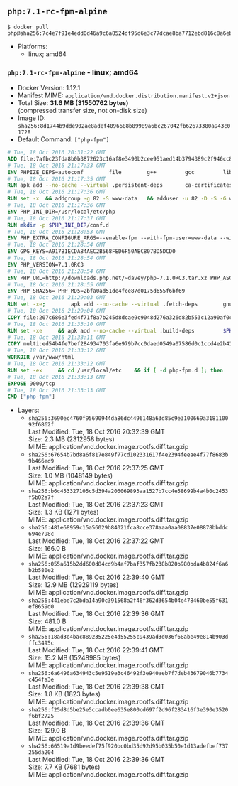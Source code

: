 ## `php:7.1-rc-fpm-alpine`

```console
$ docker pull php@sha256:7c4e7f91e4edd0d46a9c6a8524df95d6e3c77dcae8ba7712ebd816c8a6eb0187
```

-	Platforms:
	-	linux; amd64

### `php:7.1-rc-fpm-alpine` - linux; amd64

-	Docker Version: 1.12.1
-	Manifest MIME: `application/vnd.docker.distribution.manifest.v2+json`
-	Total Size: **31.6 MB (31550762 bytes)**  
	(compressed transfer size, not on-disk size)
-	Image ID: `sha256:8d1744b9dde902ae8adef4096688b89989a6bc267042fb62673380a943c01728`
-	Default Command: `["php-fpm"]`

```dockerfile
# Tue, 18 Oct 2016 20:31:22 GMT
ADD file:7afbc23fda8b0b3872623c16af8e3490b2cee951aed14b3794389c2f946cc8c7 in / 
# Tue, 18 Oct 2016 21:17:33 GMT
ENV PHPIZE_DEPS=autoconf 		file 		g++ 		gcc 		libc-dev 		make 		pkgconf 		re2c
# Tue, 18 Oct 2016 21:17:35 GMT
RUN apk add --no-cache --virtual .persistent-deps 		ca-certificates 		curl 		tar 		xz
# Tue, 18 Oct 2016 21:17:36 GMT
RUN set -x 	&& addgroup -g 82 -S www-data 	&& adduser -u 82 -D -S -G www-data www-data
# Tue, 18 Oct 2016 21:17:36 GMT
ENV PHP_INI_DIR=/usr/local/etc/php
# Tue, 18 Oct 2016 21:17:37 GMT
RUN mkdir -p $PHP_INI_DIR/conf.d
# Tue, 18 Oct 2016 21:28:53 GMT
ENV PHP_EXTRA_CONFIGURE_ARGS=--enable-fpm --with-fpm-user=www-data --with-fpm-group=www-data
# Tue, 18 Oct 2016 21:28:54 GMT
ENV GPG_KEYS=A917B1ECDA84AEC2B568FED6F50ABC807BD5DCD0
# Tue, 18 Oct 2016 21:28:54 GMT
ENV PHP_VERSION=7.1.0RC3
# Tue, 18 Oct 2016 21:28:54 GMT
ENV PHP_URL=http://downloads.php.net/~davey/php-7.1.0RC3.tar.xz PHP_ASC_URL=http://downloads.php.net/~davey/php-7.1.0RC3.tar.xz.asc
# Tue, 18 Oct 2016 21:28:55 GMT
ENV PHP_SHA256= PHP_MD5=2bfa0ad51de4fce87d0175d655f6bf69
# Tue, 18 Oct 2016 21:29:03 GMT
RUN set -xe; 		apk add --no-cache --virtual .fetch-deps 		gnupg 		openssl 	; 		mkdir -p /usr/src; 	cd /usr/src; 		wget -O php.tar.xz "$PHP_URL"; 		if [ -n "$PHP_SHA256" ]; then 		echo "$PHP_SHA256 *php.tar.xz" | sha256sum -c -; 	fi; 	if [ -n "$PHP_MD5" ]; then 		echo "$PHP_MD5 *php.tar.xz" | md5sum -c -; 	fi; 		if [ -n "$PHP_ASC_URL" ]; then 		wget -O php.tar.xz.asc "$PHP_ASC_URL"; 		export GNUPGHOME="$(mktemp -d)"; 		for key in $GPG_KEYS; do 			gpg --keyserver ha.pool.sks-keyservers.net --recv-keys "$key"; 		done; 		gpg --batch --verify php.tar.xz.asc php.tar.xz; 		rm -r "$GNUPGHOME"; 	fi; 		apk del .fetch-deps
# Tue, 18 Oct 2016 21:29:04 GMT
COPY file:207c686e3fed4f71f8a7b245d8dcae9c9048d276a326d82b553c12a90af0c0ca in /usr/local/bin/ 
# Tue, 18 Oct 2016 21:33:10 GMT
RUN set -xe 	&& apk add --no-cache --virtual .build-deps 		$PHPIZE_DEPS 		curl-dev 		libedit-dev 		libxml2-dev 		openssl-dev 		sqlite-dev 		&& docker-php-source extract 	&& cd /usr/src/php 	&& ./configure 		--with-config-file-path="$PHP_INI_DIR" 		--with-config-file-scan-dir="$PHP_INI_DIR/conf.d" 				--disable-cgi 				--enable-ftp 		--enable-mbstring 		--enable-mysqlnd 				--with-curl 		--with-libedit 		--with-openssl 		--with-zlib 				$PHP_EXTRA_CONFIGURE_ARGS 	&& make -j "$(getconf _NPROCESSORS_ONLN)" 	&& make install 	&& { find /usr/local/bin /usr/local/sbin -type f -perm +0111 -exec strip --strip-all '{}' + || true; } 	&& make clean 	&& docker-php-source delete 		&& runDeps="$( 		scanelf --needed --nobanner --recursive /usr/local 			| awk '{ gsub(/,/, "\nso:", $2); print "so:" $2 }' 			| sort -u 			| xargs -r apk info --installed 			| sort -u 	)" 	&& apk add --no-cache --virtual .php-rundeps $runDeps 		&& apk del .build-deps
# Tue, 18 Oct 2016 21:33:11 GMT
COPY multi:ed54b4fe7bef284934703fa6e979b7cc0daed0549a07586d0c1ccd4e2b41884a in /usr/local/bin/ 
# Tue, 18 Oct 2016 21:33:12 GMT
WORKDIR /var/www/html
# Tue, 18 Oct 2016 21:33:12 GMT
RUN set -ex 	&& cd /usr/local/etc 	&& if [ -d php-fpm.d ]; then 		sed 's!=NONE/!=!g' php-fpm.conf.default | tee php-fpm.conf > /dev/null; 		cp php-fpm.d/www.conf.default php-fpm.d/www.conf; 	else 		mkdir php-fpm.d; 		cp php-fpm.conf.default php-fpm.d/www.conf; 		{ 			echo '[global]'; 			echo 'include=etc/php-fpm.d/*.conf'; 		} | tee php-fpm.conf; 	fi 	&& { 		echo '[global]'; 		echo 'error_log = /proc/self/fd/2'; 		echo; 		echo '[www]'; 		echo '; if we send this to /proc/self/fd/1, it never appears'; 		echo 'access.log = /proc/self/fd/2'; 		echo; 		echo 'clear_env = no'; 		echo; 		echo '; Ensure worker stdout and stderr are sent to the main error log.'; 		echo 'catch_workers_output = yes'; 	} | tee php-fpm.d/docker.conf 	&& { 		echo '[global]'; 		echo 'daemonize = no'; 		echo; 		echo '[www]'; 		echo 'listen = [::]:9000'; 	} | tee php-fpm.d/zz-docker.conf
# Tue, 18 Oct 2016 21:33:13 GMT
EXPOSE 9000/tcp
# Tue, 18 Oct 2016 21:33:13 GMT
CMD ["php-fpm"]
```

-	Layers:
	-	`sha256:3690ec4760f95690944da86dc4496148a63d85c9e3100669a318110092f6862f`  
		Last Modified: Tue, 18 Oct 2016 20:32:39 GMT  
		Size: 2.3 MB (2312958 bytes)  
		MIME: application/vnd.docker.image.rootfs.diff.tar.gzip
	-	`sha256:67654b7bd8a6f817e849f77cd102331617f4e2394feeae4f77f8683b9b466ed9`  
		Last Modified: Tue, 18 Oct 2016 22:37:25 GMT  
		Size: 1.0 MB (1048149 bytes)  
		MIME: application/vnd.docker.image.rootfs.diff.tar.gzip
	-	`sha256:b6c453327105c5d394a206069893aa1527b7cc4e58699b4a4b0c2453f5b02a7f`  
		Last Modified: Tue, 18 Oct 2016 22:37:23 GMT  
		Size: 1.3 KB (1271 bytes)  
		MIME: application/vnd.docker.image.rootfs.diff.tar.gzip
	-	`sha256:481e68959c15a56029b84021fca8cce378aaa0aa08837e08878bbddc694e798c`  
		Last Modified: Tue, 18 Oct 2016 22:37:22 GMT  
		Size: 166.0 B  
		MIME: application/vnd.docker.image.rootfs.diff.tar.gzip
	-	`sha256:055a615b2dd600d84cd9b4af7baf357fb238b820b980bda4b824f6a6b2b580e2`  
		Last Modified: Tue, 18 Oct 2016 22:39:40 GMT  
		Size: 12.9 MB (12929119 bytes)  
		MIME: application/vnd.docker.image.rootfs.diff.tar.gzip
	-	`sha256:441ebe7c2bda14a90c391568a2f46f362d3654b04e478460be55f631ef8659d0`  
		Last Modified: Tue, 18 Oct 2016 22:39:36 GMT  
		Size: 481.0 B  
		MIME: application/vnd.docker.image.rootfs.diff.tar.gzip
	-	`sha256:18ad3e4bac889235225e4d55255c9439ad3d036f68abe49e814b903dffc3495c`  
		Last Modified: Tue, 18 Oct 2016 22:39:41 GMT  
		Size: 15.2 MB (15248985 bytes)  
		MIME: application/vnd.docker.image.rootfs.diff.tar.gzip
	-	`sha256:6a6496a634943c5e9519e3c46492f3e940aeb7f7deb43679046b7734c454fa3e`  
		Last Modified: Tue, 18 Oct 2016 22:39:38 GMT  
		Size: 1.8 KB (1823 bytes)  
		MIME: application/vnd.docker.image.rootfs.diff.tar.gzip
	-	`sha256:f25d8d5be25e5ccadb0ee635e800cd697f2d96f283416f3e390e3520f6bf2725`  
		Last Modified: Tue, 18 Oct 2016 22:39:36 GMT  
		Size: 129.0 B  
		MIME: application/vnd.docker.image.rootfs.diff.tar.gzip
	-	`sha256:66519a1d9beedef75f920bc0bd35d92d95b035b50e1d13adefbef737255da204`  
		Last Modified: Tue, 18 Oct 2016 22:39:36 GMT  
		Size: 7.7 KB (7681 bytes)  
		MIME: application/vnd.docker.image.rootfs.diff.tar.gzip
